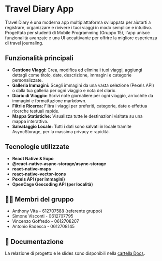 # Travel Diary App

Travel Diary è una moderna app multipiattaforma sviluppata per aiutarti a registrare, organizzare e rivivere i tuoi viaggi in modo semplice e intuitivo. Progettata per studenti di Mobile Programming (Gruppo 15), l'app unisce funzionalità avanzate e una UI accattivante per offrire la migliore esperienza di travel journaling.

## Funzionalità principali

- **Gestione Viaggi:** Crea, modifica ed elimina i tuoi viaggi, aggiungi dettagli come titolo, date, descrizione, immagini e categorie personalizzate.
- **Galleria Immagini:** Scegli immagini da una vasta selezione (Pexels API) o dalla tua galleria per ogni viaggio e nota del diario.
- **Diario di Viaggio:** Scrivi note giornaliere per ogni viaggio, arricchite da immagini e formattazione markdown.
- **Filtri e Ricerca:** Filtra i viaggi per preferiti, categorie, date o effettua ricerche testuali rapide.
- **Mappa Statistiche:** Visualizza tutte le destinazioni visitate su una mappa interattiva.
- **Salvataggio Locale:** Tutti i dati sono salvati in locale tramite AsyncStorage, per la massima privacy e rapidità.

## Tecnologie utilizzate

- **React Native & Expo**
- **@react-native-async-storage/async-storage**
- **react-native-maps**
- **react-native-vector-icons**
- **Pexels API (per immagini)**
- **OpenCage Geocoding API (per località)**

## 👨‍💻 Membri del gruppo

- Anthony Vita - 612707588 (referente gruppo)
- Simone Visconti - 0612707795
- Vincenzo Goffredo - 0612708207
- Antonio Radesca - 0612708145

## 📄 Documentazione

La relazione di progetto e le slides sono disponibili nella [cartella Docs](https://github.com/AnthonyVita007/Travel_Diary/tree/main/Docs).